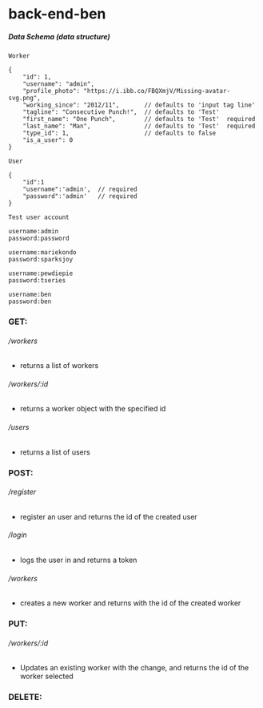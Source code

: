 # back-end-ben

##### Data Schema (data structure)

`Worker`

```
{
    "id": 1,
    "username": "admin",
    "profile_photo": "https://i.ibb.co/FBQXmjV/Missing-avatar-svg.png",
    "working_since": "2012/11",       // defaults to 'input tag line'
    "tagline": "Consecutive Punch!",  // defaults to 'Test'
    "first_name": "One Punch",        // defaults to 'Test'  required
    "last_name": "Man",               // defaults to 'Test'  required
    "type_id": 1,                     // defaults to false
    "is_a_user": 0
}
```

`User`

```
{
    "id":1
    "username":'admin',  // required
    "password":'admin'   // required
}
```

`Test user account`

```
username:admin
password:password

username:mariekondo
password:sparksjoy

username:pewdiepie
password:tseries

username:ben
password:ben
```

### GET:

###### /workers

- returns a list of workers

###### /workers/:id

- returns a worker object with the specified id

###### /users

- returns a list of users

### POST:

###### /register

- register an user and returns the id of the created user

###### /login

- logs the user in and returns a token

###### /workers

- creates a new worker and returns with the id of the created worker

### PUT:

###### /workers/:id

- Updates an existing worker with the change, and returns the id of the worker selected

### DELETE:
